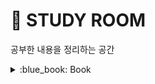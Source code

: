 # :door: STUDY ROOM
공부한 내용을 정리하는 공간

<details>
<summary>  :blue_book: Book</summary>
<div markdown="1">       

:book: 자바와 JUnit을 활용한 실용주의 단위테스트 /  :arrow_right:[실습 Github Repo](https://github.com/creatingeveryday/testing)   
:book: 데이터베이스 첫걸음 : 읽으면서 개념을 복습했고 비용 문제와 직결되는 성능 문제까지 생각해보았다.   
:book: 그림으로 배우는 HTTP & Network Basic : 네트워크를 그림으로 쉽게 접근      
:book: 스프링 입문을 위한 자바 객체 지향의 원리와 이해 : 한번 더 봐야겠다.    
:book: 읽기 좋은 코드가 좋은 코드다 : 생각해 볼 거리가 많다. 리팩토링시 참고해보자, 가끔씩 또 보자.      
:book: 스프링5 프로그래밍 입문 : 스프링의 개념을 정리해보는데 도움이 되었다.   
:book: 클린 코드 : 구입해서 천천히 보는 중...   
:book: 모던 자바 인 액션 : 구입   
:book: 자바 ORM 표준 JPA 프로그래밍 : 구입      
:book: IT엔지니어를 위한 네트워크 입문 : 구입   
:book: 객체지향의 사실과 오해 : 읽고 나서 배운게 많다. 모르는 것도 많다. 더 배우자.       
:book: 이펙티브 엔지니어 : 레버리지 포인트에 집중하라, 그럴 수 있는 환경을 조금씩 구축하라        
:book: 헤드퍼스트 디자인패턴 : 어려울 수 있는 부분을 최대한 쉽게 그림과 함께 설명하고 있어서 좋다.            
:book: 개발자의 글쓰기: 함수, 변수 네이밍 부분과 개발블로그에 대한 부분을 더 세심하게 읽음          
:book: 리팩터링2판: 조금씩 읽어봐야겠다.          
:book: 프로그래머의 길, 멘토에게 묻다: 읽는 중, 읽고나서 도움이 되었으면 좋겠다...           
:book: 오브젝트: 객체지향의 사실과 오해를 읽고나서 구입했다. 조금씩 읽어봐야겠다.           
</div>
</details>
